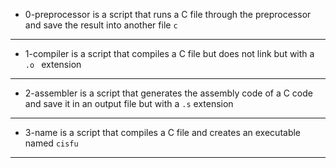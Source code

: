 * 0-preprocessor is a script that runs a C file through the preprocessor and save the result into another file ```c ```
--------------------------------------
* 1-compiler is a script that compiles a C file but does not link but with a ```.o ``` extension
------------------------------------
* 2-assembler is a script that generates the assembly code of a C code and save it in an output file but with a ```.s``` extension
-------------------------------------------------
* 3-name is a script that compiles a C file and creates an executable named ```cisfu```
-----------------------------------------------------------


